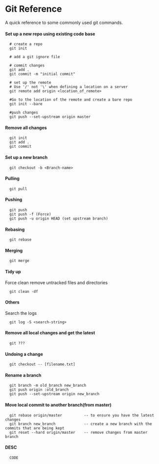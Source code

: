 # Git Reference
A quick reference to some commonly used git commands.

#### Set up a new repo using existing code base
``` 
  # create a repo
  git init
  
  # add a git ignore file
  
  # commit changes
  git add .
  git commit -m "initial commit"
  
  # set up the remote
  # Use '/' not '\' when defining a location on a server
  git remote add origin <location_of_remote>
  
  #Go to the location of the remote and create a bare repo
  git init --bare
  
  #push changes
  git push --set-upstream origin master
```

#### Remove all changes
``` 
  git init
  git add .
  git commit
```

#### Set up a new branch
``` 
  git checkout -b <Branch-name>
```

#### Pulling
```
  git pull
```


#### Pushing
```
  git push
  git push -f (Force)
  git push -u origin HEAD (set upstream branch)
```

#### Rebasing
```
  git rebase 
```

#### Merging
```
  git merge 
```

#### Tidy up 
Force clean remove untracked files and directories
```
  git clean -df
```

#### Others 
Search the logs
```
  git log -S <search-string>
```

#### Remove all local changes and get the latest
```
  git ???
```

#### Undoing a change
```
  git checkout -- [filename.txt]
```
#### Rename a branch
```
  git branch -m old_branch new_branch
  git push origin :old_branch  
  git push --set-upstream origin new_branch
```

#### Move local commit to another branch(from master)
```
  git rebase origin/master          -- to ensure you have the latest changes
  git branch new_branch             -- create a new branch with the commits that are being kept
  git reset --hard origin/master    -- remove changes from master branch
```

#### DESC
```
  CODE
```
